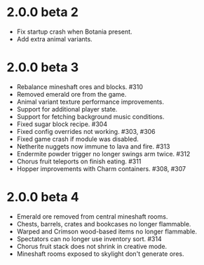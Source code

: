 # 2.0.0 beta 2
* Fix startup crash when Botania present.
* Add extra animal variants.

# 2.0.0 beta 3
* Rebalance mineshaft ores and blocks. #310 
* Removed emerald ore from the game.
* Animal variant texture performance improvements.
* Support for additional player state.
* Support for fetching background music conditions.
* Fixed sugar block recipe. #304
* Fixed config overrides not working. #303, #306
* Fixed game crash if module was disabled.
* Netherite nuggets now immune to lava and fire. #313
* Endermite powder trigger no longer swings arm twice. #312
* Chorus fruit teleports on finish eating. #311
* Hopper improvements with Charm containers. #308, #307

# 2.0.0 beta 4
* Emerald ore removed from central mineshaft rooms.
* Chests, barrels, crates and bookcases no longer flammable.
* Warped and Crimson wood-based items no longer flammable.
* Spectators can no longer use inventory sort. #314
* Chorus fruit stack does not shrink in creative mode.
* Mineshaft rooms exposed to skylight don't generate ores.